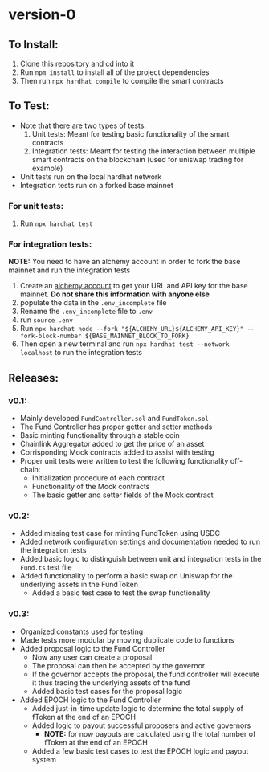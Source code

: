 # version-0

## To Install:
1) Clone this repository and cd into it
2) Run `npm install` to install all of the project dependencies
3) Then run `npx hardhat compile` to compile the smart contracts

## To Test:
- Note that there are two types of tests:
    1) Unit tests: Meant for testing basic functionality of the smart contracts
    2) Integration tests: Meant for testing the interaction between multiple smart contracts on the blockchain (used for uniswap trading for example)
- Unit tests run on the local hardhat network
- Integration tests run on a forked base mainnet

### For unit tests:
1) Run `npx hardhat test`

### For integration tests:
**NOTE:** You need to have an alchemy account in order to fork the base mainnet and run the integration tests
1) Create an [alchemy account](https://alchemy.com) to get your URL and API key for the base mainnet. **Do not share this information with anyone else**
2) populate the data in the `.env_incomplete` file
3) Rename the `.env_incomplete` file to `.env`
4) run `source .env`
5) Run `npx hardhat node --fork "${ALCHEMY_URL}${ALCHEMY_API_KEY}" --fork-block-number ${BASE_MAINNET_BLOCK_TO_FORK}`
6) Then open a new terminal and run `npx hardhat test --network localhost` to run the integration tests

## Releases:

### v0.1:
- Mainly developed `FundController.sol` and `FundToken.sol`
- The Fund Controller has proper getter and setter methods
- Basic minting functionality through a stable coin
- Chainlink Aggregator added to get the price of an asset
- Corrisponding Mock contracts added to assist with testing
- Proper unit tests were written to test the following functionality off-chain:
    - Initialization procedure of each contract
    - Functionality of the Mock contracts
    - The basic getter and setter fields of the Mock contract

### v0.2:
- Added missing test case for minting FundToken using USDC
- Added network configuration settings and documentation needed to run the integration tests
- Added basic logic to distinguish between unit and integration tests in the `Fund.ts` test file
- Added functionality to perform a basic swap on Uniswap for the underlying assets in the FundToken
    - Added a basic test case to test the swap functionality

### v0.3:
- Organized constants used for testing
- Made tests more modular by moving duplicate code to functions
- Added proposal logic to the Fund Controller
    - Now any user can create a proposal
    - The proposal can then be accepted by the governor
    - If the governor accepts the proposal, the fund controller will execute it thus trading the underlying assets of the fund
    - Added basic test cases for the proposal logic
- Added EPOCH logic to the Fund Controller
    - Added just-in-time update logic to determine the total supply of fToken at the end of an EPOCH
    - Added logic to payout successful proposers and active governors
        - **NOTE:** for now payouts are calculated using the total number of fToken at the end of an EPOCH
    - Added a few basic test cases to test the EPOCH logic and payout system
